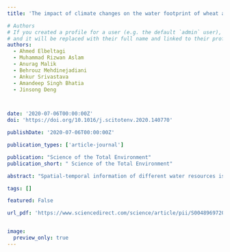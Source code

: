 ```yaml
---
title: 'The impact of climate changes on the water footprint of wheat and maize production in the Nile Delta, Egypt'

# Authors
# If you created a profile for a user (e.g. the default `admin` user), write the username (folder name) here
# and it will be replaced with their full name and linked to their profile.
authors:
  - Ahmed Elbeltagi
  - Muhammad Rizwan Aslam
  - Anurag Malik
  - Behrouz Mehdinejadiani
  - Ankur Srivastava
  - Amandeep Singh Bhatia
  - Jinsong Deng



date: '2020-07-06T00:00:00Z'
doi: 'https://doi.org/10.1016/j.scitotenv.2020.140770'

publishDate: '2020-07-06T00:00:00Z'

publication_types: ['article-journal']

publication: "Science of the Total Environment"
publication_short: " Science of the Total Environment"

abstract: "Spatial-temporal information of different water resources is essential to rationally manage, sustainably develop, and optimally utilize water. This study focused on simulating future water footprint (WF) of two agronomically important crops (i.e., wheat and maize) using deep neural networks (DNN) method in Nile delta. DNN model was calibrated and validated by using 2006–2014 and 2015–2017 datasets. Moreover, future data (2022–2040) were obtained from three Representative Concentration Pathways (RCP) 2.6, 4.5, and 8.5, and incorporated into DNN prediction set. The findings showed that determination-coefficient between historical-predicted crop evapotranspiration (ETc) varied from 0.92 to 0.97 for two crops. The yield prediction values of wheat-maize deviated within the ranges of −3.21% to 3.47% and −4.93% to 5.88%, respectively. Based on the ensemble of RCP, precipitation was forecasted to decease by 667.40% and 261.73% in winter and summer in western as compared to eastern, respectively, which will ultimately be dropped to 105.02% and 60.87%, respectively parallel to historical. Therefore, the substantial fluctuations in precipitation caused an obvious decrease in green WF of wheat (i.e., 24.96% and 37.44%) in western and eastern, respectively. Additionally, for maize, it induced a 103.93% decrease in western and an 8.96% increase in eastern. Furthermore, increasing ETc by 8.46% and 12.45% gave rise to substantially increasing (i.e., 8.96% and 17.21%) in western for wheat-maize compared to the east, respectively. Likewise, grey wheat-maize WF findings reveals that there was an increase of 3.07% and 5.02% in western as compared to −14.51% and 12.37% in eastern. Hence, our results highly recommend the optimal use of the eastern delta to save blue-water by 16.58% and 40.25% of total requirements for wheat-maize in contrast to others. Overall, the current research framework and results derived from the adopted methodology will help in optimal planning of future water under climate change in the agricultural sector."

tags: []

featured: False

url_pdf: 'https://www.sciencedirect.com/science/article/pii/S0048969720342947'


image:
  preview_only: true
---
```


